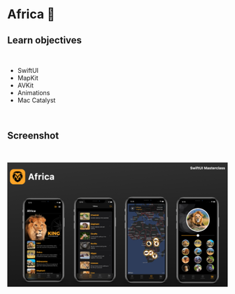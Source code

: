 # Africa 🦁

## Learn objectives

</br>

- SwiftUI
- MapKit
- AVKit
- Animations
- Mac Catalyst

</br>

## Screenshot

</br>

![africa](./screenshot/africa.png)